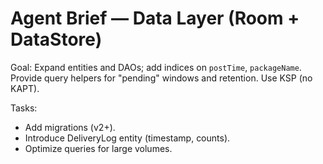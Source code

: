 # Agent Brief — Data Layer (Room + DataStore)

Goal: Expand entities and DAOs; add indices on `postTime`, `packageName`. Provide query helpers for "pending" windows and retention. Use KSP (no KAPT).

Tasks:
- Add migrations (v2+).
- Introduce DeliveryLog entity (timestamp, counts).
- Optimize queries for large volumes.
